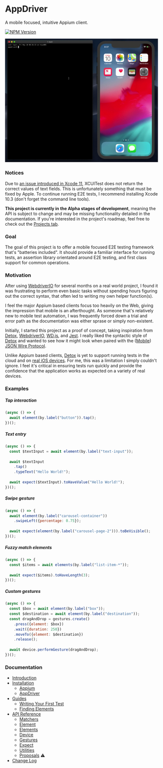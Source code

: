 # AppDriver

A mobile focused, intuitive Appium client.

[![NPM Version](https://img.shields.io/npm/v/appdriver.svg?style=flat)](https://www.npmjs.com/package/appdriver)

<img src="https://raw.githubusercontent.com/lewie9021/appdriver/master/docs/assets/demo.gif">

### Notices

Due to [an issue introduced in Xcode 11](https://github.com/appium/appium/issues/13288), XCUITest does not return the correct values of text fields. This is unfortunately something that must be fixed by Apple. To continue running E2E tests, I recommend installing Xcode 10.3 (don't forget the command line tools).

**This project is currently in the Alpha stages of development**, meaning the API is subject to change and may be missing functionality detailed in the documentation. If you're interested in the project's roadmap, feel free to check out the [Projects tab](https://github.com/lewie9021/appdriver/projects).

### Goal

The goal of this project is to offer a mobile focused E2E testing framework that's "batteries included". It should provide a familiar interface for running tests, an assertion library orientated around E2E testing, and first class support for common operations.

### Motivation

After using [WebdriverIO](https://github.com/webdriverio/webdriverio) for several months on a real world project, I found it was frustrating to perform even basic tasks without spending hours figuring out the correct syntax, that often led to writing my own helper function(s).

I feel the major Appium based clients focus too heavily on the Web, giving the impression that mobile is an afterthought. As someone that's relatively new to mobile test automation, I was frequently forced down a trial and error path as the documentation was either sprase or simply non-existent.

Initially, I started this project as a proof of concept, taking inspiration from [Detox](https://github.com/wix/Detox), [WebdriverIO](https://github.com/webdriverio/webdriverio), [WD.js](https://github.com/admc/wd), and [Jest](https://github.com/facebook/jest). I really liked the syntactic style of [Detox](https://github.com/wix/Detox) and wanted to see how it might look when paired with the ([Mobile](https://github.com/SeleniumHQ/mobile-spec/blob/master/spec-draft.md)) [JSON Wire Protocol](https://w3c.github.io/webdriver/).

Unlike Appium based clients, [Detox](https://github.com/wix/Detox) is yet to support running tests in the cloud and on [real iOS devices](https://github.com/wix/detox/issues/95). For me, this was a limitation I simply couldn't ignore. I feel it's critical in ensuring tests run quickly and provide the confidence that the application works as expected on a variety of real devices.

### Examples

##### Tap interaction

```javascript
(async () => {
  await element(by.label("button")).tap();
})();
```

##### Text entry

```javascript
(async () => {
  const $textInput = await element(by.label("text-input"));
  
  await $textInput
    .tap()
    .typeText("Hello World!");
  
  await expect($textInput).toHaveValue("Hello World!");
})();
```

##### Swipe gesture

```javascript
(async () => {
  await element(by.label("carousel-container"))
    .swipeLeft({percentage: 0.75});
  
  await expect(element(by.label("carousel-page-2"))).toBeVisible();
})();
```

##### Fuzzy match elements

```javascript
(async () => {
  const $items = await elements(by.label("list-item-*"));
  
  await expect($items).toHaveLength(3);
})();
```

##### Custom gestures

```javascript
(async () => {
  const $box = await element(by.label("box"));
  const $destination = await element(by.label("destination"));
  const dragAndDrop = gestures.create()
    .press({element: $box})
    .wait({duration: 250})
    .moveTo({element: $destination})
    .release();
  
  await device.performGesture(dragAndDrop);
})();
```

### Documentation

- [Introduction](./docs)
- [Installation](./docs/installation)
  - [Appium](./docs/installation/installing-appium.md)
  - [AppDriver](./docs/installation/installing-appdriver.md)
- [Guides](docs/installation)
  - [Writing Your First Test](docs/guides/writing-your-first-test.md)
  - [Finding Elements](docs/guides/finding-elements.md)
- [API Reference](./docs/api)
  - [Matchers](./docs/api/matchers.md)
  - [Element](./docs/api/element.md)
  - [Elements](./docs/api/elements.md)
  - [Device](./docs/api/device.md)
  - [Gestures](./docs/api/gestures.md)
  - [Expect](./docs/api/expect.md)
  - [Utilities](./docs/api/utilities.md)
  - [Proposals](./docs/api/proposals.md) :warning:
- [Change Log](./CHANGELOG.md)